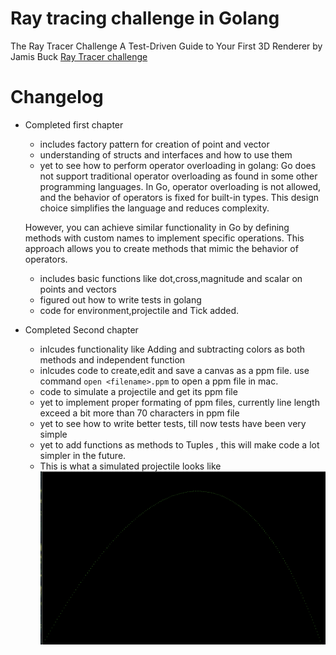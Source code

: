 # Ray tracing challenge in Golang
The Ray Tracer Challenge A Test-Driven Guide to Your First 3D Renderer by Jamis Buck 
[Ray Tracer challenge](https://www.amazon.com/Ray-Tracer-Challenge-Test-Driven-Renderer/dp/1680502719)

# Changelog
- Completed first chapter
    - includes factory pattern for creation of point and vector
    - understanding of structs and interfaces and how to use them
    - yet to see how to perform operator overloading in golang: Go does not support traditional operator overloading as found in some other programming languages. In Go, operator overloading is not allowed, and the behavior of operators is fixed for built-in types. This design choice simplifies the language and reduces complexity.

    However, you can achieve similar functionality in Go by defining methods with custom names to implement specific operations. This approach allows you to create methods that mimic the behavior of operators.
    - includes basic functions like dot,cross,magnitude and scalar on points and vectors
    - figured out how to write tests in golang
    - code for environment,projectile and Tick added. 

- Completed Second chapter
    - inlcudes functionality like Adding and subtracting colors as both methods and independent function
    - inlcudes code to create,edit and save a canvas as a ppm file. use command `open <filename>.ppm` to open a ppm file in mac.
    - code to simulate a projectile and get its ppm file
    - yet to implement proper formating of ppm files, currently line length exceed a bit more than 70 characters in ppm file
    - yet to see how to write better tests, till now tests have been very simple
    - yet to add functions as methods to Tuples , this will make code a lot simpler in the future.
    - This is what a simulated projectile looks like
    ![projectile.ppm](images/sample_projectile.png)

